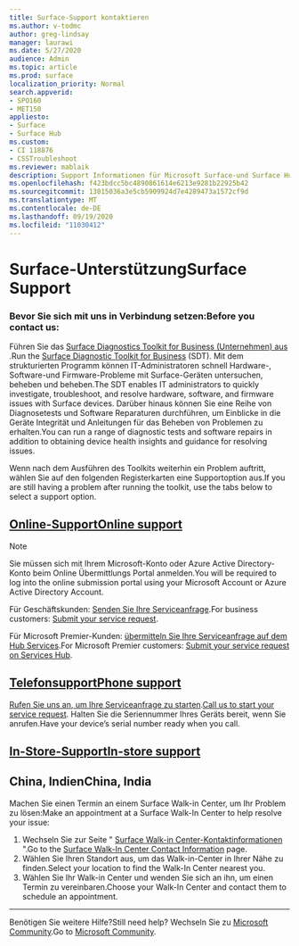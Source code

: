 ```yaml
---
title: Surface-Support kontaktieren
ms.author: v-todmc
author: greg-lindsay
manager: laurawi
ms.date: 5/27/2020
audience: Admin
ms.topic: article
ms.prod: surface
localization_priority: Normal
search.appverid:
- SPO160
- MET150
appliesto:
- Surface
- Surface Hub
ms.custom:
- CI 118876
- CSSTroubleshoot
ms.reviewer: mablaik
description: Support Informationen für Microsoft Surface-und Surface Hub-Produkte.
ms.openlocfilehash: f423bdcc5bc4890861614e6213e9281b22925b42
ms.sourcegitcommit: 13015036a3e5cb5909924d7e4289473a1572cf9d
ms.translationtype: MT
ms.contentlocale: de-DE
ms.lasthandoff: 09/19/2020
ms.locfileid: "11030412"
---
```

# <span data-ttu-id="57076-103">Surface-Unterstützung</span><span class="sxs-lookup"><span data-stu-id="57076-103">Surface Support</span></span>

### <span data-ttu-id="57076-104">Bevor Sie sich mit uns in Verbindung setzen:</span><span class="sxs-lookup"><span data-stu-id="57076-104">Before you contact us:</span></span>  

<span data-ttu-id="57076-105">Führen Sie das [Surface Diagnostics Toolkit for Business (Unternehmen) aus](https://docs.microsoft.com/surface/surface-diagnostic-toolkit-business) .</span><span class="sxs-lookup"><span data-stu-id="57076-105">Run the [Surface Diagnostic Toolkit for Business](https://docs.microsoft.com/surface/surface-diagnostic-toolkit-business) (SDT).</span></span> <span data-ttu-id="57076-106">Mit dem strukturierten Programm können IT-Administratoren schnell Hardware-, Software-und Firmware-Probleme mit Surface-Geräten untersuchen, beheben und beheben.</span><span class="sxs-lookup"><span data-stu-id="57076-106">The SDT enables IT administrators to quickly investigate, troubleshoot, and resolve hardware, software, and firmware issues with Surface devices.</span></span> <span data-ttu-id="57076-107">Darüber hinaus können Sie eine Reihe von Diagnosetests und Software Reparaturen durchführen, um Einblicke in die Geräte Integrität und Anleitungen für das Beheben von Problemen zu erhalten.</span><span class="sxs-lookup"><span data-stu-id="57076-107">You can run a range of diagnostic tests and software repairs in addition to obtaining device health insights and guidance for resolving issues.</span></span> 

<span data-ttu-id="57076-108">Wenn nach dem Ausführen des Toolkits weiterhin ein Problem auftritt, wählen Sie auf den folgenden Registerkarten eine Supportoption aus.</span><span class="sxs-lookup"><span data-stu-id="57076-108">If you are still having a problem after running the toolkit, use the tabs below to select a support option.</span></span>

## [<span data-ttu-id="57076-109">Online-Support</span><span class="sxs-lookup"><span data-stu-id="57076-109">Online support</span></span>](#tab/online)

> [!NOTE]
> <span data-ttu-id="57076-110">Sie müssen sich mit Ihrem Microsoft-Konto oder Azure Active Directory-Konto beim Online Übermittlungs Portal anmelden.</span><span class="sxs-lookup"><span data-stu-id="57076-110">You will be required to log into the online submission portal using your Microsoft Account or Azure Active Directory Account.</span></span>  

<span data-ttu-id="57076-111">Für Geschäftskunden: [Senden Sie Ihre Serviceanfrage](https://support.microsoft.com/supportforbusiness/productselection).</span><span class="sxs-lookup"><span data-stu-id="57076-111">For business customers: [Submit your service request](https://support.microsoft.com/supportforbusiness/productselection).</span></span> 

<span data-ttu-id="57076-112">Für Microsoft Premier-Kunden: [übermitteln Sie Ihre Serviceanfrage auf dem Hub Services](https://serviceshub.microsoft.com/support/contactsupport).</span><span class="sxs-lookup"><span data-stu-id="57076-112">For Microsoft Premier customers: [Submit your service request on Services Hub](https://serviceshub.microsoft.com/support/contactsupport).</span></span> 

 
## [<span data-ttu-id="57076-113">Telefonsupport</span><span class="sxs-lookup"><span data-stu-id="57076-113">Phone support</span></span>](#tab/phone)

<span data-ttu-id="57076-114">[Rufen Sie uns an, um Ihre Serviceanfrage zu starten](https://support.microsoft.com/help/4051701/global-customer-service-phone-numbers).</span><span class="sxs-lookup"><span data-stu-id="57076-114">[Call us to start your service request](https://support.microsoft.com/help/4051701/global-customer-service-phone-numbers).</span></span> <span data-ttu-id="57076-115">Halten Sie die Seriennummer Ihres Geräts bereit, wenn Sie anrufen.</span><span class="sxs-lookup"><span data-stu-id="57076-115">Have your device’s serial number ready when you call.</span></span> 

## [<span data-ttu-id="57076-116">In-Store-Support</span><span class="sxs-lookup"><span data-stu-id="57076-116">In-store support</span></span>](#tab/instore)

## <span data-ttu-id="57076-117">China, Indien</span><span class="sxs-lookup"><span data-stu-id="57076-117">China, India</span></span>

<span data-ttu-id="57076-118">Machen Sie einen Termin an einem Surface Walk-in Center, um Ihr Problem zu lösen:</span><span class="sxs-lookup"><span data-stu-id="57076-118">Make an appointment at a Surface Walk-In Center to help resolve your issue:</span></span>

1. <span data-ttu-id="57076-119">Wechseln Sie zur Seite " [Surface Walk-in Center-Kontaktinformationen](https://support.microsoft.com/help/4498593/find-surface-walk-in-center-contact-information) ".</span><span class="sxs-lookup"><span data-stu-id="57076-119">Go to the [Surface Walk-In Center Contact Information](https://support.microsoft.com/help/4498593/find-surface-walk-in-center-contact-information) page.</span></span> 
2. <span data-ttu-id="57076-120">Wählen Sie Ihren Standort aus, um das Walk-in-Center in Ihrer Nähe zu finden.</span><span class="sxs-lookup"><span data-stu-id="57076-120">Select your location to find the Walk-In Center nearest you.</span></span>  
3. <span data-ttu-id="57076-121">Wählen Sie Ihr Walk-in Center und wenden Sie sich an ihn, um einen Termin zu vereinbaren.</span><span class="sxs-lookup"><span data-stu-id="57076-121">Choose your Walk-In Center and contact them to schedule an appointment.</span></span>


---

<span data-ttu-id="57076-122">Benötigen Sie weitere Hilfe?</span><span class="sxs-lookup"><span data-stu-id="57076-122">Still need help?</span></span> <span data-ttu-id="57076-123">Wechseln Sie zu [Microsoft Community](https://answers.microsoft.com/).</span><span class="sxs-lookup"><span data-stu-id="57076-123">Go to [Microsoft Community](https://answers.microsoft.com/).</span></span>
